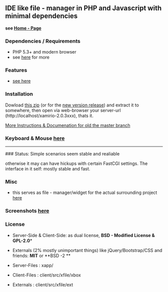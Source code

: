 ## **IDE like file - manager in PHP and Javascript with minimal dependencies**

**see [Home - Page](http://xamiro.com)**

### Dependencies / Requirements
- PHP 5.3+ and modern browser
- see [here](http://xamiro.com/requirements/) for more

### Features

- [see here](http://xamiro.com/features-2/)

### Installation

Dowload [this zip](https://github.com/gbaumgart/xamiro/archive/master.zip) (or for the [new version release](https://github.com/gbaumgart/xamiro/releases/tag/2.0.3)) and extract it to somewhere, then open via web-browser your server-url (http://localhost/xamirio-2.0.3xxx), thats it. 

[More Instructions & Documenation for old the master branch](http://xamiro.com/documentation/)

### Keyboard & Mouse [here](http://xamiro.com/keyboard-mouse/)

<hr/>
### Status: Simple scenarios seem stable and realiable

otherwise it may can have hickups with certain FastCGI settings. The interface in it self: mostly stable and fast.

### Misc

- this serves as file - manager/widget for the actual surrounding project [here](http://x4mm.net)

### Screenshots [here](https://github.com/gbaumgart/xamiro/issues/3) 

### License

- Server-Side & Client-Side:  as dual license,  **BSD - Modified License & GPL-2.0***
- Externals (2% mostly unimportant things) like jQuery/Bootstrap/CSS and friends: **MIT** or **BSD -2 **

- Server-Files : xapp/
- Client-Files : client/src/xfile/xbox
- Externals    : client/src/xfile/ext








